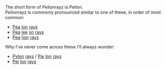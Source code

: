 The short form of Peilonrayz is Peilon.  
Peilonrayz is commonly pronounced similar to one of these, in order of most common:

 - [Pea][pea] [lon][lon] [rays][rays]
 - [Pea][pea] [lee][lee] [on][on] [rays][rays]
 - [Pea][pea] [lion][lion] [rays][rays]

Why I've never come across these I'll always wonder:

 - [Pylon][pylon] [rays][rays] / [Pie][pie] [lon][lon] [rays][rays]
 - [Pei][pei] [lon][lon] [rays][rays]

  [pea]: https://en.wikipedia.org/wiki/Pea
  [lon]: https://en.wikipedia.org/wiki/Transmission_tower
  [rays]: https://en.wikipedia.org/wiki/Ray_(optics)
  [lee]: https://en.wikipedia.org/wiki/Lee_(given_name)
  [on]: https://en.wikipedia.org/wiki/On
  [lion]: https://en.wikipedia.org/wiki/Lion
  [pylon]: https://en.wikipedia.org/wiki/Transmission_tower
  [pie]: https://en.wikipedia.org/wiki/Pie
  [pei]: https://en.wikipedia.org/wiki/Pei_(surname)